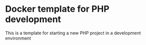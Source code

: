 # Docker template for PHP development

This is a template for starting a new PHP project in a development environment

